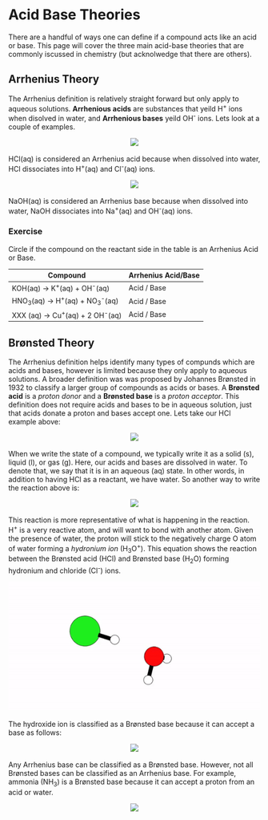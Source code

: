 # Acid Base Theories

There are a handful of ways one can define if a compound acts like an acid or base. This page will cover the three main acid-base theories that are commonly iscussed in chemistry (but acknolwedge that there are others).

## Arrhenius Theory

The Arrhenius definition is relatively straight forward but only apply to aqueous solutions. **Arrhenious acids** are substances that yeild H<sup>+</sup> ions when disolved in water, and **Arrhenious bases** yeild OH<sup>-</sup> ions. Lets look at a couple of examples.

<p align='center'>
<img src="https://latex.codecogs.com/svg.image?\small&space;\text{HCl(aq)}\rightarrow\text{H}^{&plus;}\text{(aq)}&plus;\text{Cl}^{-}\text{(aq)}" />
</p>

HCl(aq) is considered an Arrhenius acid because when dissolved into water, HCl dissociates into H<sup>+</sup>(aq) and Cl<sup>-</sup>(aq) ions.

<p align='center'>
<img src="https://latex.codecogs.com/svg.image?\small&space;\text{NaOH(aq)}\rightarrow\text{Na}^{&plus;}\text{(aq)}&plus;\text{OH}^{-}\text{(aq)}" />
</p>

NaOH(aq) is considered an Arrhenius base because when dissolved into water, NaOH dissociates into Na<sup>+</sup>(aq) and OH<sup>-</sup>(aq) ions.

### Exercise
Circle if the compound on the reactant side in the table is an Arrhenius Acid or Base.

|Compound | Arrhenius Acid/Base |
| ------- | ------------------- |
| KOH(aq) $\rightarrow$ K<sup>+</sup>(aq) + OH<sup>-</sup>(aq) | Acid  / Base |
| HNO<sub>3</sub>(aq) $\rightarrow$ H<sup>+</sup>(aq) + NO<sub>3</sub><sup>-</sup>(aq) | Acid  / Base |
| XXX (aq) $\rightarrow$ Cu<sup>+</sup>(aq) + 2 OH<sup>-</sup>(aq) | Acid  / Base |

## Brønsted Theory

The Arrhenius definition helps identify many types of compunds which are acids and bases, however is limited because they only apply to aqueous solutions. A broader definition was was proposed by Johannes Brønsted in 1932 to classify a larger group of compounds as acids or bases. A **Brønsted acid** is a *proton donor* and a **Brønsted base** is a *proton acceptor*. This definition does not require acids and bases to be in aqueous solution, just that acids donate a proton and bases accept one. Lets take our HCl example above:

<p align='center'>
<img src="https://latex.codecogs.com/svg.image?\small&space;\text{HCl(aq)}\rightarrow\text{H}^{&plus;}\text{(aq)}&plus;\text{Cl}^{-}\text{(aq)}" />
</p>

When we write the state of a compound, we typically write it as a solid (s), liquid (l), or gas (g). Here, our acids and bases are dissolved in water. To denote that, we say that it is in an aqueous (aq) state. In other words, in addition to having HCl as a reactant, we have water. So another way to write the reaction above is:

<p align='center'>
<img src="https://latex.codecogs.com/svg.image?\small&space;\text{HCl}\text{(aq)}&plus;\text{H}_{2}\text{O}\text{(l)}\rightarrow\text{H}_{3}\text{O}^{&plus;}\text{(aq)}&plus;\text{Cl}^{-}\text{(aq)}" />
</p>

This reaction is more representative of what is happening in the reaction. H<sup>+</sup> is a very reactive atom, and will want to bond with another atom. Given the presence of water, the proton will stick to the negatively charge O atom of water forming a *hydronium ion* (H<sub>3</sub>O<sup>+</sup>). This equation shows the reaction between the Brønsted acid (HCl) and Brønsted base (H<sub>2</sub>O) forming hydronium and chloride (Cl<sup>-</sup>) ions.

![HCl Dissociation gif](../Images/HCl-H2O.gif)

The hydroxide ion is classified as a Brønsted base because it can accept a base as follows:

<p align='center'>
<img src="https://latex.codecogs.com/svg.image?\small&space;\text{H}^{&plus;}\text{(aq)}&plus;\text{OH}^{-}\text{(aq)}\rightarrow\text{H}_{2}\text{O(l)}" />
</p>

Any Arrhenius base can be classified as a Brønsted base. However, not all Brønsted bases can be classified as an Arrhenius base. For example, ammonia (NH<sub>3</sub>) is a Brønsted base because it can accept a proton from an acid or water.

<p align='center'>
<img src="https://latex.codecogs.com/svg.image?\small&space;\text{NH}_{3}\text{(aq)}&plus;\text{H}_{2}\text{O(l)}\rightleftharpoons\text{NH}_{4}^{&plus;}\text{(aq)}&plus;\text{OH}^{-}\text{(aq)}" />
</p>




